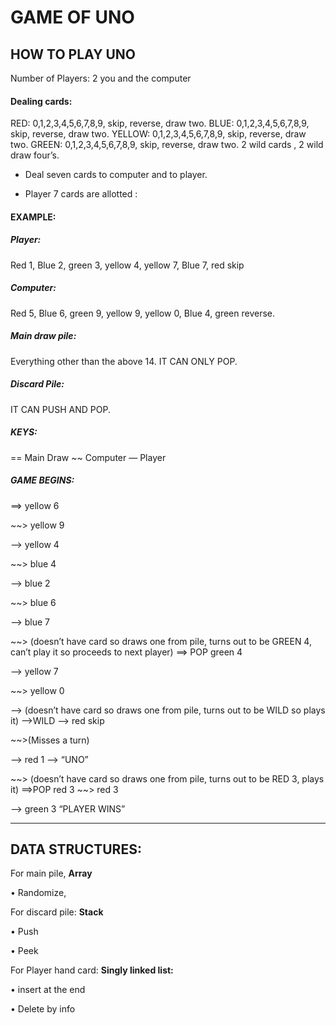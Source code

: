 # GAME OF UNO

## HOW TO PLAY UNO

Number of Players: 2 you and the computer

#### Dealing cards:
RED: 0,1,2,3,4,5,6,7,8,9, skip, reverse, draw two.
BLUE: 0,1,2,3,4,5,6,7,8,9, skip, reverse, draw two.
YELLOW: 0,1,2,3,4,5,6,7,8,9, skip, reverse, draw two.
GREEN: 0,1,2,3,4,5,6,7,8,9, skip, reverse, draw two.
2 wild cards , 2 wild draw four’s.

- Deal seven cards to computer and to player.

- Player 7 cards are allotted : 

#### EXAMPLE: 
##### Player: 
Red 1, Blue 2, green 3, yellow 4, yellow 7, Blue 7, red skip
##### Computer: 
Red 5, Blue 6, green 9, yellow 9, yellow 0, Blue 4, green reverse.
##### Main draw pile: 
Everything other than the above 14. IT CAN ONLY POP.
##### Discard Pile: 
IT CAN PUSH AND POP.

##### KEYS:
== Main Draw
~~ Computer
— Player

##### GAME BEGINS:
==> yellow 6

~~> yellow 9

—> yellow 4

~~> blue 4

—> blue 2

~~> blue 6

—> blue 7

~~> (doesn’t have card so draws one from pile, turns out to be GREEN 4, can’t play it so proceeds to next player)
==> POP green 4

—> yellow 7

~~> yellow 0

—> (doesn’t have card so draws one from pile, turns out to be WILD so plays it)
—>WILD
—> red skip

~~>(Misses a turn)

—> red 1
—> “UNO”

~~> (doesn’t have card so draws one from pile, turns out to be RED 3, plays it)
==>POP red 3
~~> red 3

—> green 3
“PLAYER WINS”
__________________________________________________________

## DATA STRUCTURES:

For main pile, **Array**

•	Randomize,

For discard pile: **Stack**

•	Push

•	Peek

For Player hand card: **Singly linked list:**

•	insert at the end

•	Delete by info



